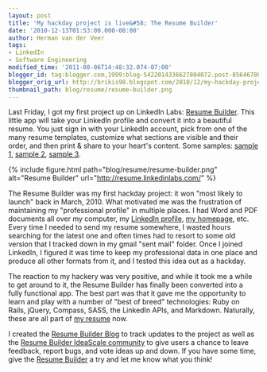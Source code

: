 ```yaml
---
layout: post
title: 'My hackday project is live&#58; The Resume Builder'
date: '2010-12-13T01:53:00.000-08:00'
author: Herman van der Veer
tags:
- LinkedIn
- Software Engineering
modified_time: '2011-08-06T14:48:32.074-07:00'
blogger_id: tag:blogger.com,1999:blog-5422014336627804072.post-8564678006234645877
blogger_orig_url: http://brikis98.blogspot.com/2010/12/my-hackday-project-is-live-resume.html
thumbnail_path: blog/resume/resume-builder.png
---
```


Last Friday, I got my first project up on LinkedIn Labs: [Resume 
Builder](http://resume.linkedinlabs.com/). This little app will take your 
LinkedIn profile and convert it into a beautiful resume. You just sign in with 
your LinkedIn account, pick from one of the many resume templates, customize 
what sections are visible and their order, and then print &amp; share to your 
heart's content. Some samples: [sample 
1](http://resume.linkedinlabs.com/100001), [sample 
2](http://resume.linkedinlabs.com/100002), [sample 
3](http://resume.linkedinlabs.com/100003). 

{% include figure.html path="blog/resume/resume-builder.png" alt="Resume Builder" url="http://resume.linkedinlabs.com/" %}

The Resume Builder was my first hackday project: it won "most likely to 
launch" back in March, 2010. What motivated me was the frustration of 
maintaining my "professional profile" in multiple places. I had Word and PDF 
documents all over my computer, my [LinkedIn 
profile](http://www.linkedin.com/in/jbrikman), [my 
homepage](https://www.ybrikman.com/), etc. Every time I needed to send my 
resume somewhere, I wasted hours searching for the latest one and often times 
had to resort to some old version that I tracked down in my gmail "sent mail" 
folder. Once I joined LinkedIn, I figured it was time to keep my professional 
data in one place and produce all other formats from it, and I tested this 
idea out as a hackday. 

The reaction to my hackery was very positive, and while it took me a while to 
get around to it, the Resume Builder has finally been converted into a fully 
functional app. The best part was that it gave me the opportunity to learn and 
play with a number of "best of breed" technologies: Ruby on Rails, jQuery, 
Compass, SASS, the LinkedIn APIs, and Markdown. Naturally, these are all part 
of [my resume](http://resume.linkedinlabs.com/6xgq14) now. 

I created the [Resume Builder 
Blog](http://liresume.blogspot.com/2010/12/features-and-bugs.html) to track 
updates to the project as well as the [Resume Builder IdeaScale 
community](http://liresume.ideascale.com/) to give users a chance to leave 
feedback, report bugs, and vote ideas up and down. If you have some time, give 
the [Resume Builder](http://resume.linkedinlabs.com/) a try and let me know 
what you think! 